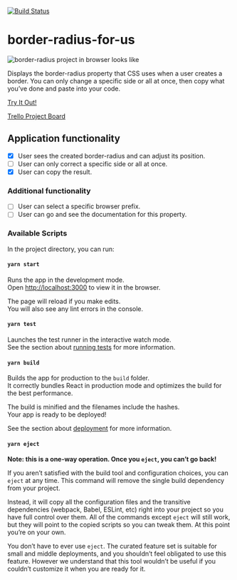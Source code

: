 [![Build Status](https://travis-ci.com/s0xzwasd/border-radius-for-us.svg?token=cWkXJTYpFWktBDJYUWyS&branch=master)](https://travis-ci.com/s0xzwasd/border-radius-for-us)

# border-radius-for-us

![border-radius project in browser looks like](https://i.imgur.com/FnlJVpq.png)

Displays the border-radius property that CSS uses when a user creates a border. You can only change a specific side or all at once, then copy what you’ve done and paste into your code.

[Try It Out!](https://b-radius-for-us.surge.sh/)

[Trello Project Board](https://trello.com/b/GVyuOEv3)

## Application functionality

- [x] User sees the created border-radius and can adjust its position.
- [ ] User can only correct a specific side or all at once.
- [x] User can copy the result.

### Additional functionality

- [ ] User can select a specific browser prefix.
- [ ] User can go and see the documentation for this property.

### Available Scripts

In the project directory, you can run:

#### `yarn start`

Runs the app in the development mode.<br />
Open [http://localhost:3000](http://localhost:3000) to view it in the browser.

The page will reload if you make edits.<br />
You will also see any lint errors in the console.

#### `yarn test`

Launches the test runner in the interactive watch mode.<br />
See the section about [running tests](https://facebook.github.io/create-react-app/docs/running-tests) for more information.

#### `yarn build`

Builds the app for production to the `build` folder.<br />
It correctly bundles React in production mode and optimizes the build for the best performance.

The build is minified and the filenames include the hashes.<br />
Your app is ready to be deployed!

See the section about [deployment](https://facebook.github.io/create-react-app/docs/deployment) for more information.

#### `yarn eject`

**Note: this is a one-way operation. Once you `eject`, you can’t go back!**

If you aren’t satisfied with the build tool and configuration choices, you can `eject` at any time. This command will remove the single build dependency from your project.

Instead, it will copy all the configuration files and the transitive dependencies (webpack, Babel, ESLint, etc) right into your project so you have full control over them. All of the commands except `eject` will still work, but they will point to the copied scripts so you can tweak them. At this point you’re on your own.

You don’t have to ever use `eject`. The curated feature set is suitable for small and middle deployments, and you shouldn’t feel obligated to use this feature. However we understand that this tool wouldn’t be useful if you couldn’t customize it when you are ready for it.
